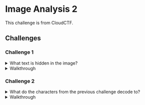 # Image Analysis 2
This challenge is from CloudCTF.

## Challenges
### Challenge 1
<details>
<summary>What text is hidden in the image?</summary>
WW91J3JlIGFsbW9zdCB0aGVyZS4uLiBqamV5e2NteF95cG9wd3dfZ3JfbHdjX21rZXl0fQ==
</details>

<details>
<summary>Walkthrough</summary>
View the raw image contents by printing them to the terminal with `cat`.

```bash
cat eyeendere.png
```

</details>

### Challenge 2
<details>
<summary>What do the characters from the previous challenge decode to?</summary>
flag{not_always_in_the_image}
</details>

<details>
<summary>Walkthrough</summary>

The characters from before are base64. Once decoded, it still looks like giberish. The image gives a "key" of `EYESPY`. A cipher that uses a key is the Vigenere cipher. You can use a website such as [CyberChef](https://gchq.github.io/CyberChef) to decode and decipher the characters from before.

</details>
